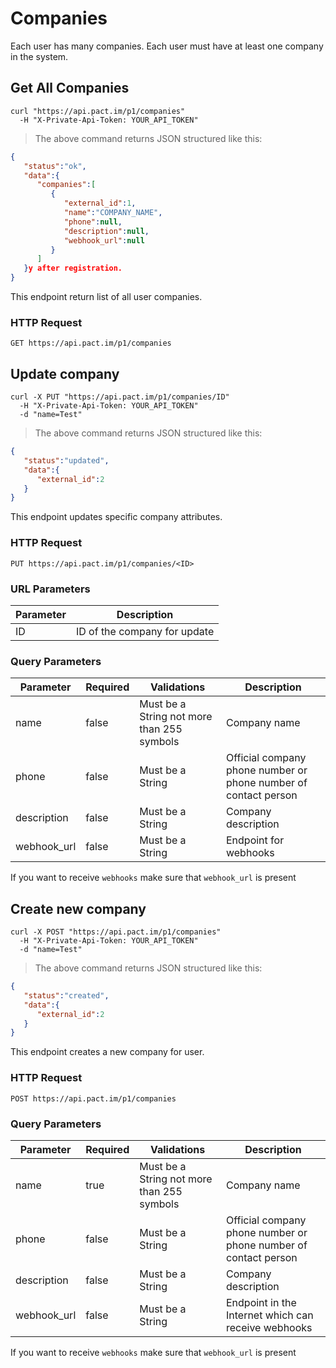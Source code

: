 # Companies

<aside class="notice">
Each user has many companies. Each user must have at least one company
in the system.
</aside>

## Get All Companies

```shell
curl "https://api.pact.im/p1/companies"
  -H "X-Private-Api-Token: YOUR_API_TOKEN"
```

> The above command returns JSON structured like this:

```json
{
   "status":"ok",
   "data":{
      "companies":[
         {
            "external_id":1,
            "name":"COMPANY_NAME",
            "phone":null,
            "description":null,
            "webhook_url":null
         }
      ]
   }y after registration. 
}
```

This endpoint return list of all user companies.

### HTTP Request

`GET https://api.pact.im/p1/companies`

## Update company

```shell
curl -X PUT "https://api.pact.im/p1/companies/ID"
  -H "X-Private-Api-Token: YOUR_API_TOKEN"
  -d "name=Test"
```

> The above command returns JSON structured like this:

```json
{
   "status":"updated",
   "data":{
      "external_id":2
   }
}
```

This endpoint updates specific company attributes.

### HTTP Request

`PUT https://api.pact.im/p1/companies/<ID>`

### URL Parameters

Parameter | Description
--------- | -----------
ID | ID of the company for update

### Query Parameters

Parameter | Required | Validations | Description
--------- | -------- | ----------- | -----------
name | false | Must be a String not more than 255 symbols | Company name
phone | false | Must be a String | Official company phone number or phone number of contact person
description | false | Must be a String | Company description
webhook_url | false | Must be a String | Endpoint for webhooks

<aside class="notice">
If you want to receive <code>webhooks</code> make sure that <code>webhook_url</code> is present
</aside>


## Create new company


```shell
curl -X POST "https://api.pact.im/p1/companies"
  -H "X-Private-Api-Token: YOUR_API_TOKEN"
  -d "name=Test"
```

> The above command returns JSON structured like this:

```json
{
   "status":"created",
   "data":{
      "external_id":2
   }
}
```

This endpoint creates a new company for user.

### HTTP Request

`POST https://api.pact.im/p1/companies`

### Query Parameters

Parameter | Required | Validations | Description
--------- | -------- | ----------- | -----------
name | true | Must be a String not more than 255 symbols | Company name
phone | false | Must be a String | Official company phone number or phone number of contact person
description | false | Must be a String | Company description
webhook_url | false | Must be a String | Endpoint in the Internet which can receive webhooks

<aside class="notice">
If you want to receive <code>webhooks</code> make sure that <code>webhook_url</code> is present
</aside>
